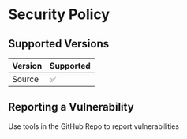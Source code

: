 # Security Policy

## Supported Versions


| Version | Supported          |
| ------- | ------------------ |
| Source  | :white_check_mark: |


## Reporting a Vulnerability

Use tools in the GitHub Repo to report vulnerabilities
